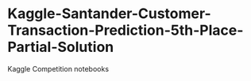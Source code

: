 # Kaggle-Santander-Customer-Transaction-Prediction-5th-Place-Partial-Solution
Kaggle Competition notebooks
